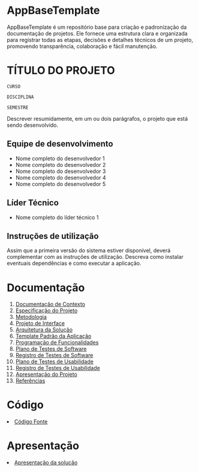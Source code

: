 # AppBaseTemplate

AppBaseTemplate é um repositório base para criação e padronização da documentação de projetos. Ele fornece uma estrutura clara e organizada para registrar todas as etapas, decisões e detalhes técnicos de um projeto, promovendo transparência, colaboração e fácil manutenção.

# TÍTULO DO PROJETO

`CURSO`

`DISCIPLINA`

`SEMESTRE`

Descrever resumidamente, em um ou dois parágrafos, o projeto que está sendo desenvolvido.

## Equipe de desenvolvimento

- Nome completo do desenvolvedor 1
- Nome completo do desenvolvedor 2
- Nome completo do desenvolvedor 3
- Nome completo do desenvolvedor 4
- Nome completo do desenvolvedor 5

## Líder Técnico

- Nome completo do líder técnico 1

## Instruções de utilização

Assim que a primeira versão do sistema estiver disponível, deverá complementar com as instruções de utilização. Descreva como instalar eventuais dependências e como executar a aplicação.

# Documentação

<ol>
<li><a href="Docs/01-Documentação de Contexto.md"> Documentação de Contexto</a></li>
<li><a href="Docs/02-Especificação do Projeto.md"> Especificação do Projeto</a></li>
<li><a href="Docs/03-Metodologia.md"> Metodologia</a></li>
<li><a href="Docs/04-Projeto de Interface.md"> Projeto de Interface</a></li>
<li><a href="Docs/05-Arquitetura da Solução.md"> Arquitetura da Solução</a></li>
<li><a href="Docs/06-Template Padrão da Aplicação.md"> Template Padrão da Aplicação</a></li>
<li><a href="Docs/07-Programação de Funcionalidades.md"> Programação de Funcionalidades</a></li>
<li><a href="Docs/08-Plano de Testes de Software.md"> Plano de Testes de Software</a></li>
<li><a href="Docs/09-Registro de Testes de Software.md"> Registro de Testes de Software</a></li>
<li><a href="Docs/10-Plano de Testes de Usabilidade.md"> Plano de Testes de Usabilidade</a></li>
<li><a href="Docs/11-Registro de Testes de Usabilidade.md"> Registro de Testes de Usabilidade</a></li>
<li><a href="Docs/12-Apresentação do Projeto.md"> Apresentação do Projeto</a></li>
<li><a href="Docs/13-Referências.md"> Referências</a></li>
</ol>

# Código

<li><a href="Src/README.md"> Código Fonte</a></li>

# Apresentação

<li><a href="Apresentação/README.md"> Apresentação da solução</a></li>
